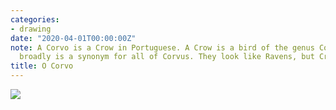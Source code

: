 ```yaml
---
categories:
- drawing
date: "2020-04-01T00:00:00Z"
note: A Corvo is a Crow in Portuguese. A Crow is a bird of the genus Corvus, or more
  broadly is a synonym for all of Corvus. They look like Ravens, but Crows are bigger.
title: O Corvo
---
```


<img src="/assets/pages/art/images/images/o-corvo.png">
